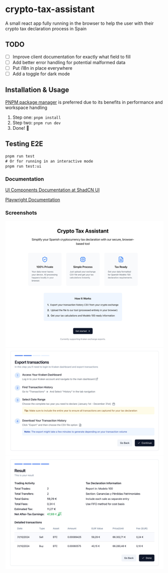 # crypto-tax-assistant

A small react app fully running in the browser to help the user
with their crypto tax declaration process in Spain


## TODO
 - [ ] Improve client documentation for exactly what field to fill
 - [ ] Add better error handling for potential malformed data
 - [ ] Put i18n in place everywhere
 - [ ] Add a toggle for dark mode

## Installation & Usage

[PNPM package manager](https://pnpm.io) is preferred due to its benefits in performance and workspace handling

1. Step one: `pnpm install`
2. Step two: `pnpm run dev`
3. Done! 🚀

## Testing E2E

```shell
pnpm run test
# Or for running in an interactive mode
pnpm run test:ui
```

### Documentation

[UI Components Documentation at ShadCN UI](https://ui.shadcn.com/docs)

[Playwright Documentation](https://playwright.dev)

### Screenshots
![img3](docs/img3.jpg)
![img1](docs/img1.jpg)
![img2](docs/img2.jpg)
